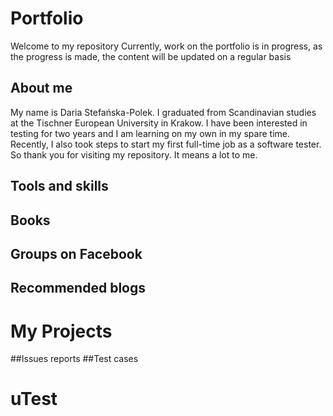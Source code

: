 # Portfolio
Welcome to my repository
Currently, work on the portfolio is in progress, as the progress is made, the content will be updated on a regular basis
## About me
My name is Daria Stefańska-Polek. I graduated from Scandinavian studies at the Tischner European University in Krakow. I have been interested in testing for two years and I am learning on my own in my spare time. Recently, I also took steps to start my first full-time job as a software tester. So thank you for visiting my repository. It means a lot to me.
## Tools and skills
## Books
## Groups on Facebook
## Recommended blogs
# My Projects
##Issues reports
##Test cases
# uTest
